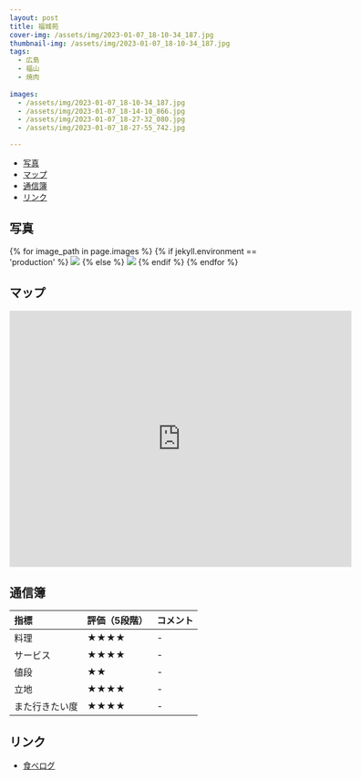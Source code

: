 ```yaml
---
layout: post
title: 福城苑
cover-img: /assets/img/2023-01-07_18-10-34_187.jpg
thumbnail-img: /assets/img/2023-01-07_18-10-34_187.jpg
tags:
  - 広島
  - 福山
  - 焼肉
  
images:  
  - /assets/img/2023-01-07_18-10-34_187.jpg
  - /assets/img/2023-01-07_18-14-10_866.jpg
  - /assets/img/2023-01-07_18-27-32_080.jpg
  - /assets/img/2023-01-07_18-27-55_742.jpg

---
```




<!-- TOC -->

- [写真](#写真)
- [マップ](#マップ)
- [通信簿](#通信簿)
- [リンク](#リンク)

<!-- /TOC -->

## 写真

{% for image_path in page.images %}
{% if jekyll.environment == 'production' %}
<img src="https://raw.githubusercontent.com/taira1117/fukuyama_izakaya/master/{{ image_path }}">
{% else %}
<img src="{{ image_path }}">
{% endif %}
{% endfor %}

## マップ

<iframe src="https://www.google.com/maps/embed?pb=!1m18!1m12!1m3!1d3288.4913254686458!2d133.36306567712816!3d34.490426294463816!2m3!1f0!2f0!3f0!3m2!1i1024!2i768!4f13.1!3m3!1m2!1s0x355110e3cb4e8d37%3A0x29269950e939edd5!2z56aP5Z-O6IuR!5e0!3m2!1sja!2sjp!4v1682820106499!5m2!1sja!2sjp" width="600" height="450" style="border:0;" allowfullscreen="" loading="lazy" referrerpolicy="no-referrer-when-downgrade"></iframe>

## 通信簿

| 指標 | 評価（5段階） | コメント |
| :------ |:--- | :--- |
| 料理 | ★★★★ | - |
| サービス | ★★★★ | - |
| 値段 | ★★ | - |
| 立地 | ★★★★ | - |
| また行きたい度 | ★★★★ | - |

## リンク

- [食べログ](https://tabelog.com/hiroshima/A3403/A340301/34004722/)
